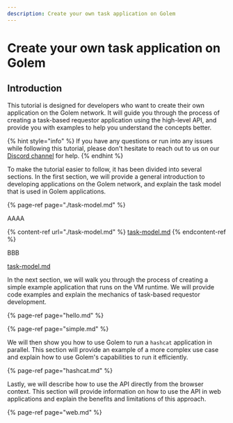 ```yaml
---
description: Create your own task application on Golem
---
```


# Create your own task application on Golem

## Introduction

This tutorial is designed for developers who want to create their own application on the Golem network. 
It will guide you through the process of creating a task-based requestor application using the high-level API, and provide you with examples to help you understand the concepts better.

{% hint style="info" %}
If you have any questions or run into any issues while following this tutorial, please don't hesitate to reach out to us on our [Discord channel](https://chat.golem.network/) for help.
{% endhint %}

To make the tutorial easier to follow, it has been divided into several sections. In the first section, we will provide a general introduction to developing applications on the Golem network, and explain the task model that is used in Golem applications.

{% page-ref page="./task-model.md" %}

AAAA

{% content-ref url="./task-model.md" %}
[task-model.md](./task-model.md)
{% endcontent-ref %}

BBB

[task-model.md](./task-model.md)

In the next section, we will walk you through the process of creating a simple example application that runs on the VM runtime. We will provide code examples and explain the mechanics of task-based requestor development.

{% page-ref page="hello.md" %}

{% page-ref page="simple.md" %}

We will then show you how to use Golem to run a `hashcat` application in parallel. This section will provide an example of a more complex use case and explain how to use Golem's capabilities to run it efficiently.

{% page-ref page="hashcat.md" %}

Lastly, we will describe how to use the API directly from the browser context. This section will provide information on how to use the API in web applications and explain the benefits and limitations of this approach.

{% page-ref page="web.md" %}
